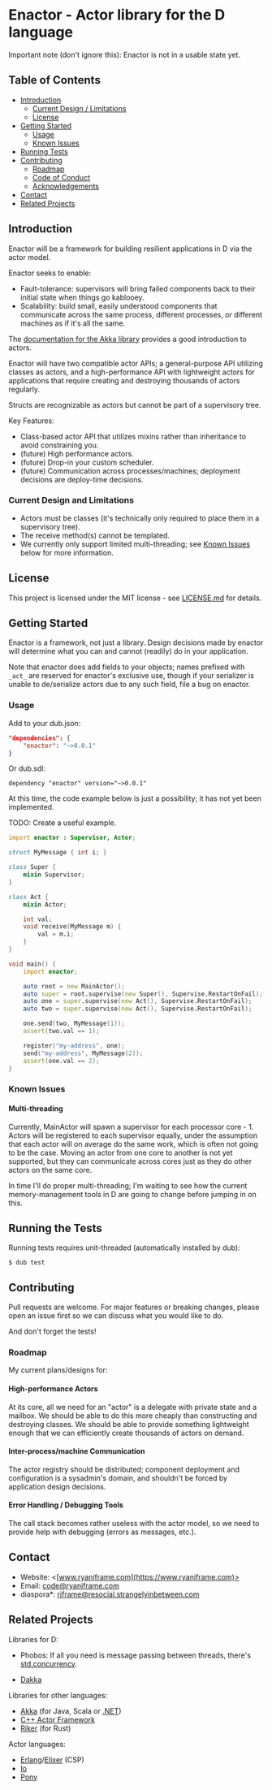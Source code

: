 # Enactor - Actor library for the D language

Important note (don't ignore this): Enactor is not in a usable state yet.

## Table of Contents

* [Introduction](#introduction)
    * [Current Design / Limitations](#current-design-and-limitations)
    * [License](#license)
* [Getting Started](#getting-started)
    * [Usage](#usage)
    * [Known Issues](#known-issues)
* [Running Tests](#running-the-tests)
* [Contributing](#contributing)
    * [Roadmap](#roadmap)
    * [Code of Conduct](#code-of-conduct)
    * [Acknowledgements](#acknowledgments)
* [Contact](#contact)
* [Related Projects](#related-projects)

## Introduction

Enactor will be a framework for building resilient applications in D via the
actor model.

Enactor seeks to enable:
- Fault-tolerance: supervisors will bring failed components back to their
  initial state when things go kablooey.
- Scalability: build small, easily understood components that communicate across
  the same process, different processes, or different machines as if it's all
  the same.

The [documentation for the Akka
library](https://doc.akka.io/docs/akka/current/guide/actors-intro.html) provides
a good introduction to actors.

Enactor will have two compatible actor APIs; a general-purpose API utilizing
classes as actors, and a high-performance API with lightweight actors for
applications that require creating and destroying thousands of actors regularly.

Structs are recognizable as actors but cannot be part of a supervisory tree.

Key Features:
- Class-based actor API that utilizes mixins rather than inheritance to avoid
  constraining you.
- (future) High performance actors.
- (future) Drop-in your custom scheduler.
- (future) Communication across processes/machines; deployment decisions are
  deploy-time decisions.


### Current Design and Limitations

- Actors must be classes (it's technically only required to place them in a
  supervisory tree).
- The receive method(s) cannot be templated.
- We currently only support limited multi-threading; see
  [Known Issues](#known-issues) below for more information.


## License

This project is licensed under the MIT license - see [LICENSE.md](LICENSE.md)
for details.


## Getting Started

Enactor is a framework, not just a library. Design decisions made by enactor
will determine what you can and cannot (readily) do in your application.

Note that enactor does add fields to your objects; names prefixed with `_act_`
are reserved for enactor's exclusive use, though if your serializer is unable to
de/serialize actors due to any such field, file a bug on enactor.


### Usage

Add to your dub.json:

```json
"dependencies": {
    "enactor": "~>0.0.1"
}
```

Or dub.sdl:
```
dependency "enactor" version="~>0.0.1"
```

At this time, the code example below is just a possibility; it has not yet been
implemented.

TODO: Create a useful example.
```d
import enactor : Supervisor, Actor;

struct MyMessage { int i; }

class Super {
    mixin Supervisor;
}

class Act {
    mixin Actor;

    int val;
    void receive(MyMessage m) {
        val = m.i;
    }
}

void main() {
    import enactor;

    auto root = new MainActor();
    auto super = root.supervise(new Super(), Supervise.RestartOnFail);
    auto one = super.supervise(new Act(), Supervise.RestartOnFail);
    auto two = super.supervise(new Act(), Supervise.RestartOnFail);

    one.send(two, MyMessage(1));
    assert(two.val == 1);

    register("my-address", one);
    send("my-address", MyMessage(2));
    assert(one.val == 2);
}
```


### Known Issues

#### Multi-threading

Currently, MainActor will spawn a supervisor for each processor core - 1.
Actors will be registered to each supervisor equally, under the assumption that
each actor will on average do the same work, which is often not going to be the
case. Moving an actor from one core to another is not yet supported, but they
can communicate across cores just as they do other actors on the same core.

In time I'll do proper multi-threading; I'm waiting to see how the current
memory-management tools in D are going to change before jumping in on this.


## Running the Tests

Running tests requires unit-threaded (automatically installed by dub):

```shell
$ dub test
```


## Contributing

Pull requests are welcome. For major features or breaking changes, please open
an issue first so we can discuss what you would like to do.

And don't forget the tests!


### Roadmap

My current plans/designs for:

#### High-performance Actors

At its core, all we need for an "actor" is a delegate with private state
and a mailbox. We should be able to do this more cheaply than constructing and
destroying classes. We should be able to provide something lightweight enough
that we can efficiently create thousands of actors on demand.

#### Inter-process/machine Communication

The actor registry should be distributed; component deployment and configuration
is a sysadmin's domain, and shouldn't be forced by application design decisions.

#### Error Handling / Debugging Tools

The call stack becomes rather useless with the actor model, so we need to
provide help with debugging (errors as messages, etc.).


## Contact

- Website: <[www.ryanjframe.com](https://www.ryanjframe.com)>
- Email: <code@ryanjframe.com>
- diaspora*: rjframe@resocial.strangelyinbetween.com

## Related Projects

Libraries for D:

* Phobos: If all you need is message passing between threads, there's
  [std.concurrency](https://dlang.org/phobos/std_concurrency.html).
- [Dakka](http://code.dlang.org/packages/dakka)

Libraries for other languages:

- [Akka](https://akka.io) (for Java, Scala or [.NET](https://getakka.net))
- [C++ Actor Framework](https://actor-framework.org)
- [Riker](https://riker.rs) (for Rust)

Actor languages:

- [Erlang](https://www.erlang.org)/[Elixer](https://elixir-lang.org) (CSP)
- [Io](http://iolanguage.org)
- [Pony](https://www.ponylang.io)
